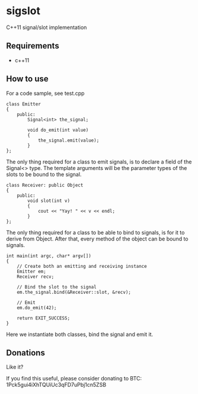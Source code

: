 sigslot
=======

C++11 signal/slot implementation

## Requirements ##
* c++11

## How to use ##
For a code sample, see test.cpp

```
class Emitter
{
    public:
        Signal<int> the_signal;

        void do_emit(int value)
        {
            the_signal.emit(value);
        }
};
```

The only thing required for a class to emit signals, is to declare a field of the Signal<> type. The template arguments will be the parameter types of the slots to be bound to the signal.

```
class Receiver: public Object
{
    public:
        void slot(int v)
        {
            cout << "Yay! " << v << endl;
        }
};
```

The only thing required for a class to be able to bind to signals, is for it to derive from Object. After that, every method of the object can be bound to signals.

```
int main(int argc, char* argv[])
{
    // Create both an emitting and receiving instance
    Emitter em;
    Receiver recv;

    // Bind the slot to the signal
    em.the_signal.bind(&Receiver::slot, &recv);

    // Emit
    em.do_emit(42);

    return EXIT_SUCCESS;
}
```

Here we instantiate both classes, bind the signal and emit it.


## Donations ##

Like it?

If you find this useful, please consider donating to BTC: 1Pck5gui4iXhTQUiUc3qFD7uPbj1cn5ZSB

